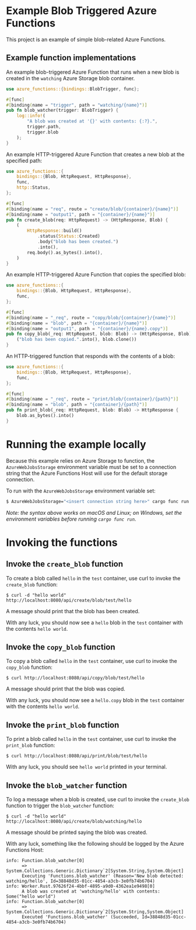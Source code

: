 # Example Blob Triggered Azure Functions

This project is an example of simple blob-related Azure Functions.

## Example function implementations

An example blob-triggered Azure Function that runs when a new blob is created 
in the `watching` Azure Storage blob container.

```rust
use azure_functions::{bindings::BlobTrigger, func};

#[func]
#[binding(name = "trigger", path = "watching/{name}")]
pub fn blob_watcher(trigger: BlobTrigger) {
    log::info!(
        "A blob was created at '{}' with contents: {:?}.",
        trigger.path,
        trigger.blob
    );
}
```

An example HTTP-triggered Azure Function that creates a new blob at the specified path:

```rust
use azure_functions::{
    bindings::{Blob, HttpRequest, HttpResponse},
    func,
    http::Status,
};

#[func]
#[binding(name = "req", route = "create/blob/{container}/{name}")]
#[binding(name = "output1", path = "{container}/{name}")]
pub fn create_blob(req: HttpRequest) -> (HttpResponse, Blob) {
    (
        HttpResponse::build()
            .status(Status::Created)
            .body("blob has been created.")
            .into(),
        req.body().as_bytes().into(),
    )
}
```

An example HTTP-triggered Azure Function that copies the specified blob:

```rust
use azure_functions::{
    bindings::{Blob, HttpRequest, HttpResponse},
    func,
};

#[func]
#[binding(name = "_req", route = "copy/blob/{container}/{name}")]
#[binding(name = "blob", path = "{container}/{name}")]
#[binding(name = "output1", path = "{container}/{name}.copy")]
pub fn copy_blob(_req: HttpRequest, blob: Blob) -> (HttpResponse, Blob) {
    ("blob has been copied.".into(), blob.clone())
}
```

An HTTP-triggered function that responds with the contents of a blob:

```rust
use azure_functions::{
    bindings::{Blob, HttpRequest, HttpResponse},
    func,
};

#[func]
#[binding(name = "_req", route = "print/blob/{container}/{path}")]
#[binding(name = "blob", path = "{container}/{path}")]
pub fn print_blob(_req: HttpRequest, blob: Blob) -> HttpResponse {
    blob.as_bytes().into()
}
```

# Running the example locally

Because this example relies on Azure Storage to function, the `AzureWebJobsStorage` environment
variable must be set to a connection string that the Azure Functions Host will use for the default
storage connection.

To run with the `AzureWebJobsStorage` environment variable set:

```bash
$ AzureWebJobsStorage="<insert connection string here>" cargo func run
```

_Note: the syntax above works on macOS and Linux; on Windows, set the environment variables before running `cargo func run`._

# Invoking the functions

## Invoke the `create_blob` function

To create a blob called `hello` in the `test` container, use curl to invoke the `create_blob` function:

```
$ curl -d "hello world" http://localhost:8080/api/create/blob/test/hello
```

A message should print that the blob has been created.

With any luck, you should now see a `hello` blob in the `test` container with the contents `hello world`.

## Invoke the `copy_blob` function

To copy a blob called `hello` in the `test` container, use curl to invoke the `copy_blob` function:

```
$ curl http://localhost:8080/api/copy/blob/test/hello
```

A message should print that the blob was copied.

With any luck, you should now see a `hello.copy` blob in the `test` container with the contents `hello world`.

## Invoke the `print_blob` function

To print a blob called `hello` in the `test` container, use curl to invoke the `print_blob` function:

```
$ curl http://localhost:8080/api/print/blob/test/hello
```

With any luck, you should see `hello world` printed in your terminal.

## Invoke the `blob_watcher` function

To log a message when a blob is created, use curl to invoke the `create_blob` function to trigger the `blob_watcher` function:

```
$ curl -d "hello world" http://localhost:8080/api/create/blob/watching/hello
```

A message should be printed saying the blob was created.

With any luck, something like the following should be logged by the Azure Functions Host:

```
info: Function.blob_watcher[0]
      => System.Collections.Generic.Dictionary`2[System.String,System.Object]
      Executing 'Functions.blob_watcher' (Reason='New blob detected: watching/hello', Id=38848d35-01cc-4854-a3cb-3e0fb74b6704)
info: Worker.Rust.97626f24-4bbf-4895-a9d0-4362ea1e9498[0]
      A blob was created at 'watching/hello' with contents: Some("hello world")
info: Function.blob_watcher[0]
      => System.Collections.Generic.Dictionary`2[System.String,System.Object]
      Executed 'Functions.blob_watcher' (Succeeded, Id=38848d35-01cc-4854-a3cb-3e0fb74b6704)
```
